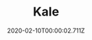 ---
templateKey: blog-post
title: Kale
type: vegetable
description: The waxy leaves are great in soups and stir frys.
featuredpost: false
date: 2020-02-10T00:00:02.711Z
featuredimage: /img/Kale.png
sellPrice: 110
tags:
  - Spring
  - edible
  - vegetable
  - Salmon Dinner
  - Stir Fry
---